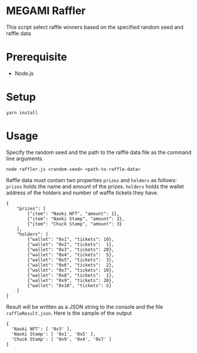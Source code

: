 # MEGAMI Raffler
This script select raffle winners based on the specified random seed and raffle data

# Prerequisite 
- Node.js

# Setup
```
yarn install
```

# Usage
Specify the random seed and the path to the raffle data file as the command line arguments.
```
node raffler.js <random-seed> <path-to-raffle-data>
```

Raffle data must contain two properties `prizes` and `holders` as follows:
`prizes` holds the name and amount of the prizes.
`holders` holds the wallet address of the holders and number of waffle tickets they have.
```
{
    "prizes": [
        {"item": "Naoki NFT", "amount": 1},
        {"item": "Naoki Stamp", "amount": 2},
        {"item": "Chuck Stamp", "amount": 3}
    ],
    "holders": [
        {"wallet": "0x1", "tickets": 10},
        {"wallet": "0x2", "tickets":  1},
        {"wallet": "0x3", "tickets": 20},
        {"wallet": "0x4", "tickets":  5},
        {"wallet": "0x5", "tickets":  3},
        {"wallet": "0x6", "tickets":  2},
        {"wallet": "0x7", "tickets": 10},
        {"wallet": "0x8", "tickets":  1},
        {"wallet": "0x9", "tickets": 20},
        {"wallet": "0x10", "tickets": 5}
    ]
}
```

Result will be written as a JSON string to the console and the file `raffleResult.json`.
Here is the sample of the output
```
{
  'Naoki NFT': [ '0x3' ],
  'Naoki Stamp': [ '0x1', '0x5' ],
  'Chuck Stamp': [ '0x9', '0x4', '0x7' ]
}
```
